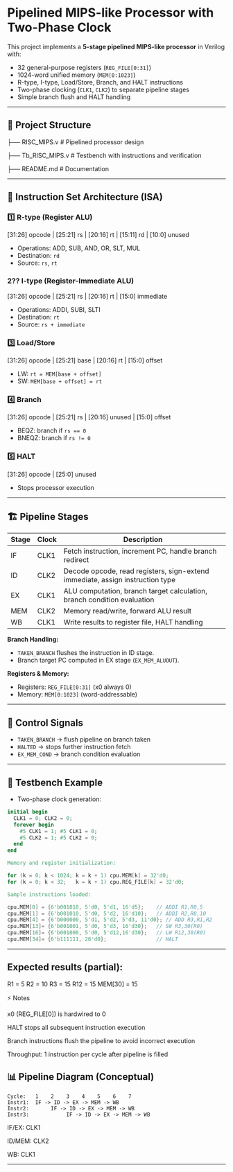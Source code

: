 # Pipelined MIPS-like Processor with Two-Phase Clock

This project implements a **5-stage pipelined MIPS-like processor** in Verilog with:

- 32 general-purpose registers (`REG_FILE[0:31]`)  
- 1024-word unified memory (`MEM[0:1023]`)  
- R-type, I-type, Load/Store, Branch, and HALT instructions  
- Two-phase clocking (`CLK1`, `CLK2`) to separate pipeline stages  
- Simple branch flush and HALT handling

---

## 📂 Project Structure

├── RISC_MIPS.v # Pipelined processor design

├── Tb_RISC_MIPS.v # Testbench with instructions and verification

├── README.md # Documentation


---

## 🧩 Instruction Set Architecture (ISA)

### 1️⃣ R-type (Register ALU)
[31:26] opcode | [25:21] rs | [20:16] rt | [15:11] rd | [10:0] unused

- Operations: ADD, SUB, AND, OR, SLT, MUL  
- Destination: `rd`  
- Source: `rs`, `rt`  

### 2?? I-type (Register-Immediate ALU)
[31:26] opcode | [25:21] rs | [20:16] rt | [15:0] immediate

- Operations: ADDI, SUBI, SLTI  
- Destination: `rt`  
- Source: `rs + immediate`  

### 3️⃣ Load/Store
[31:26] opcode | [25:21] base | [20:16] rt | [15:0] offset

- LW: `rt = MEM[base + offset]`  
- SW: `MEM[base + offset] = rt`  

### 4️⃣ Branch
[31:26] opcode | [25:21] rs | [20:16] unused | [15:0] offset

- BEQZ: branch if `rs == 0`  
- BNEQZ: branch if `rs != 0`  

### 5️⃣ HALT
[31:26] opcode | [25:0] unused

- Stops processor execution

---

## 🏗️ Pipeline Stages

| Stage | Clock | Description |
|-------|-------|-------------|
| IF    | CLK1  | Fetch instruction, increment PC, handle branch redirect |
| ID    | CLK2  | Decode opcode, read registers, sign-extend immediate, assign instruction type |
| EX    | CLK1  | ALU computation, branch target calculation, branch condition evaluation |
| MEM   | CLK2  | Memory read/write, forward ALU result |
| WB    | CLK1  | Write results to register file, HALT handling |

**Branch Handling:**
- `TAKEN_BRANCH` flushes the instruction in ID stage.  
- Branch target PC computed in EX stage (`EX_MEM_ALUOUT`).  

**Registers & Memory:**
- Registers: `REG_FILE[0:31]` (x0 always 0)  
- Memory: `MEM[0:1023]` (word-addressable)

---

## 🔧 Control Signals

- `TAKEN_BRANCH` → flush pipeline on branch taken  
- `HALTED` → stops further instruction fetch  
- `EX_MEM_COND` → branch condition evaluation  

---

## 🧪 Testbench Example

- Two-phase clock generation:
```verilog
initial begin
  CLK1 = 0; CLK2 = 0;
  forever begin
    #5 CLK1 = 1; #5 CLK1 = 0;
    #5 CLK2 = 1; #5 CLK2 = 0;
  end
end

Memory and register initialization:

for (k = 0; k < 1024; k = k + 1) cpu.MEM[k] = 32'd0;
for (k = 0; k < 32;   k = k + 1) cpu.REG_FILE[k] = 32'd0;

Sample instructions loaded:

cpu.MEM[0] = {6'b001010, 5'd0, 5'd1, 16'd5};    // ADDI R1,R0,5
cpu.MEM[1] = {6'b001010, 5'd0, 5'd2, 16'd10};   // ADDI R2,R0,10
cpu.MEM[4] = {6'b000000, 5'd1, 5'd2, 5'd3, 11'd0}; // ADD R3,R1,R2
cpu.MEM[13]= {6'b001001, 5'd0, 5'd3, 16'd30};   // SW R3,30(R0)
cpu.MEM[16]= {6'b001000, 5'd0, 5'd12,16'd30};   // LW R12,30(R0)
cpu.MEM[34]= {6'b111111, 26'd0};                // HALT
```
---

## Expected results (partial):

R1  = 5
R2  = 10
R3  = 15
R12 = 15
MEM[30] = 15

⚡ Notes

x0 (REG_FILE[0]) is hardwired to 0

HALT stops all subsequent instruction execution

Branch instructions flush the pipeline to avoid incorrect execution

Throughput: 1 instruction per cycle after pipeline is filled

## 📊 Pipeline Diagram (Conceptual)
```
Cycle:   1    2    3    4    5    6    7
Instr1:  IF -> ID -> EX -> MEM -> WB
Instr2:       IF -> ID -> EX -> MEM -> WB
Instr3:            IF -> ID -> EX -> MEM -> WB
```

IF/EX: CLK1

ID/MEM: CLK2

WB: CLK1


---






